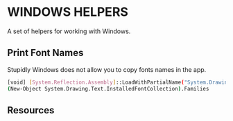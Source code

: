 # WINDOWS HELPERS

A set of helpers for working with Windows.  

## Print Font Names

Stupidly Windows does not allow you to copy fonts names in the app.  

```sh
[void] [System.Reflection.Assembly]::LoadWithPartialName("System.Drawing")
(New-Object System.Drawing.Text.InstalledFontCollection).Families
```

## Resources
